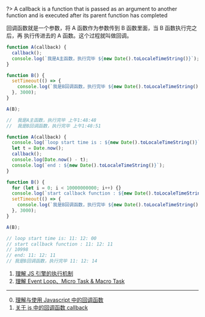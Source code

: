 ?> A callback is a function that is passed as an argument to another function
and is executed after its parent function has completed

回调函数就是一个参数，将 A 函数作为参数传到 B 函数里面，当 B 函数执行完之后，再
执行传进去的 A 函数。这个过程就叫做回调。

```js
function A(callback) {
  callback();
  console.log(`我是A主函数，执行完毕 ${new Date().toLocaleTimeString()}`);
}

function B() {
  setTimeout(() => {
    console.log(`我是B回调函数，执行完毕 ${new Date().toLocaleTimeString()}`);
  }, 3000);
}

A(B);

//  我是A主函数，执行完毕 上午1:48:48
//  我是B回调函数，执行完毕 上午1:48:51
```

```js
function A(callback) {
  console.log(`loop start time is : ${new Date().toLocaleTimeString()}`);
  let t = Date.now();
  callback();
  console.log(Date.now() - t);
  console.log(`end : ${new Date().toLocaleTimeString()}`);
}

function B() {
  for (let i = 0; i < 10000000000; i++) {}
  console.log(`start callback function : ${new Date().toLocaleTimeString()}`);
  setTimeout(() => {
    console.log(`我是B回调函数，执行完毕 ${new Date().toLocaleTimeString()}`);
  }, 3000);
}

A(B);

// loop start time is: 11: 12: 00
// start callback function : 11: 12: 11
// 10998
// end: 11: 12: 11
// 我是B回调函数，执行完毕 11: 12: 14
```

1. [理解 JS 引擎的执行机制](http://web.jobbole.com/93749/#2)
2. [理解 Event Loop、Micro Task & Macro Task](https://zhuanlan.zhihu.com/p/28051505)

---

0. [理解与使用 Javascript 中的回调函数](http://www.html-js.com/article/1592)
1. [关于 js 中的回调函数 callback](https://juejin.im/entry/584f9dac8d6d8100545cbbc6)
